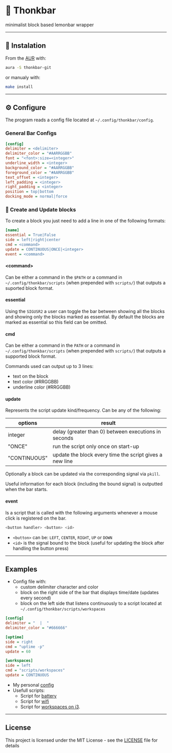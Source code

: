 # 🤔 Thonkbar

minimalist block based lemonbar wrapper

---

## :link: Instalation

From the [AUR](https://aur.archlinux.org/packages/thonkbar-git/) with:
```bash
aura -S thonkbar-git
```
or manualy with:

```bash
make install
```

---

## ⚙️ Configure

The program reads a config file located at `~/.config/thonkbar/config`.


### General Bar Configs

```ini
[config]
delimiter = <delimiter>
delimiter_color = "#AARRGGBB"
font = "<font>:size=<integer>"
underline_width = <integer>
background_color = "#AARRGGBB"
foreground_color = "#AARRGGBB"
text_offset = <integer>
left_padding = <integer>
right_padding = <integer>
position = top|bottom
docking_mode = normal|force
```

### 📡 Create and Update blocks

To create a block you just need to add a line in one of the following formats:

```ini
[name]
essential = True|False
side = left|right|center
cmd = <command>
update = CONTINUOUS|ONCE|<integer>
event = <command>
```

#### \<command\>

Can be either a command in the `$PATH` or a command in
`~/.config/thonkbar/scripts` (when prepended with `scripts/`) that outputs a suported block format.

#### essential

Using the `SIGUSR2` a user can toggle the bar between showing all the blocks
and showing only the blocks marked as essential. By default the blocks are
marked as essential so this field can be omitted.

#### cmd

Can be either a command in the `PATH` or a command in
`~/.config/thonkbar/scripts` (when prepended with `scripts/`) that outputs a supported block format.

Commands used can output up to 3 lines:
 - text on the block
 - text color (#RRGGBB)
 - underline color (#RRGGBB)

#### update

Represents the script update kind/frequency. Can be any of the following:

| options      | result                                                  |
| ------------ | --------------------------------------------------------|
| integer      | delay (greater than 0) between executions in seconds    |
| "ONCE"       | run the script only once on start-up                    |
| "CONTINUOUS" | update the block every time the script gives a new line |

Optionally a block can be updated via the corresponding signal via `pkill`.

Useful information for each block (including the bound signal) is outputted when
the bar starts.

#### event
Is a script that is called with the following arguments whenever a mouse click
is registered on the bar.

```bash
<button handler> <button> <id>
```

 - `<button>` can be: `LEFT`, `CENTER`, `RIGHT`, `UP` or `DOWN`
 - `<id>` is the signal bound to the block (useful for updating the block after
     handling the button press)

---

## Examples

* Config file with:
  * custom delimiter character and color
  * block on the right side of the bar that displays time/date (updates every second)
  * block on the left side that listens continuously to a script located at `~/.config/thonkbar/scripts/workspaces`

```ini
[config]
delimiter = "  |  "
delimiter_color = "#666666"

[uptime]
side = right
cmd = "uptime -p"
update = 60

[workspaces]
side = left
cmd = "scripts/workspaces"
update = CONTINUOUS
 ```

* My personal [config](https://github.com/JoseFilipeFerreira/toolbelt/blob/master/powertools/thonkbar/config)
* Usefull scripts:
  * Script for [battery](https://github.com/JoseFilipeFerreira/toolbelt/blob/master/powertools/thonkbar/scripts/battery)
  * Script for [wifi](https://github.com/JoseFilipeFerreira/toolbelt/blob/master/powertools/thonkbar/scripts/wifi)
  * Script for [workspaces on i3](https://github.com/JoseFilipeFerreira/toolbelt/blob/master/powertools/thonkbar/scripts/workspaces).

---

## License
This project is licensed under the MIT License - see the [LICENSE](LICENSE) file for details
